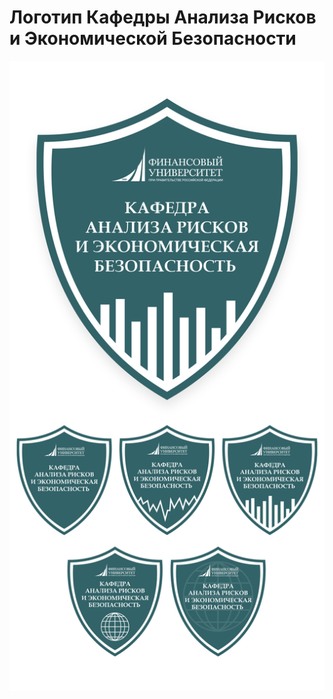 # Логотип Кафедры Анализа Рисков и Экономической Безопасности

<img src="https://github.com/FlymeDllVa/FU/raw/master/SSt/Design/Логотип%20Кафедры%20Анализа%20Рисков%20и%20Экономической%20Безопасности/logo.jpg" align="center" />
